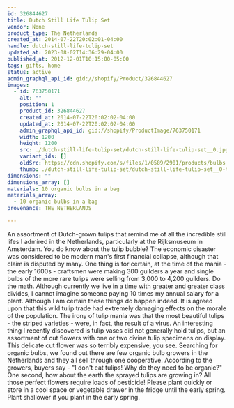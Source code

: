 ```yaml
---
id: 326844627
title: Dutch Still Life Tulip Set
vendor: None
product_type: The Netherlands
created_at: 2014-07-22T20:02:01-04:00
handle: dutch-still-life-tulip-set
updated_at: 2023-08-02T14:36:29-04:00
published_at: 2012-12-01T10:15:00-05:00
tags: gifts, home
status: active
admin_graphql_api_id: gid://shopify/Product/326844627
images:
  - id: 763750171
    alt: ""
    position: 1
    product_id: 326844627
    created_at: 2014-07-22T20:02:02-04:00
    updated_at: 2014-07-22T20:02:02-04:00
    admin_graphql_api_id: gid://shopify/ProductImage/763750171
    width: 1200
    height: 1200
    src: ./dutch-still-life-tulip-set/dutch-still-life-tulip-set__0.jpg
    variant_ids: []
    oldSrc: https://cdn.shopify.com/s/files/1/0589/2901/products/bulbs.jpeg?v=1406073722
    thumb: ./dutch-still-life-tulip-set/dutch-still-life-tulip-set__0-thumb.jpg
dimensions: ""
dimensions_array: []
materials: 10 organic bulbs in a bag
materials_array:
  - 10 organic bulbs in a bag
provenance: THE NETHERLANDS

---
```


An assortment of Dutch-grown tulips that remind me of all the incredible still lifes I admired in the Netherlands, particularly at the Rijksmuseum in Amsterdam. You do know about the tulip bubble? The economic disaster was considered to be modern man's first financial collapse, although that claim is disputed by many. One thing is for certain, at the time of the mania - the early 1600s - craftsmen were making 300 guilders a year and single bulbs of the more rare tulips were selling from 3,000 to 4,200 guilders. Do the math. Although currently we live in a time with greater and greater class divides, I cannot imagine someone paying 10 times my annual salary for a plant. Although I am certain these things do happen indeed. It is agreed upon that this wild tulip trade had extremely damaging effects on the morale of the population. The irony of tulip mania was that the most beautiful tulips - the striped varieties - were, in fact, the result of a virus. An interesting thing I recently discovered is tulip vases did not generally hold tulips, but an assortment of cut flowers with one or two divine tulip specimens on display. This delicate cut flower was so terribly expensive, you see. Searching for organic bulbs, we found out there are few organic bulb growers in the Netherlands and they all sell through one cooperative. According to the growers, buyers say - "I don't eat tulips! Why do they need to be organic?" One second, how about the earth the sprayed tulips are growing in? All those perfect flowers require loads of pesticide! Please plant quickly or store in a cool space or vegetable drawer in the fridge until the early spring. Plant shallower if you plant in the early spring.